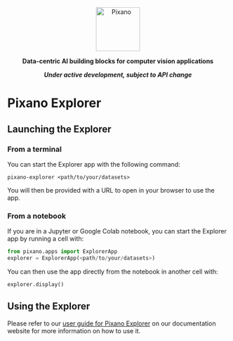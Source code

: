 <div align="center">

<picture>
    <img src="https://raw.githubusercontent.com/pixano/pixano/main/docs/assets/pixano_wide.png" alt="Pixano" height="100"/>
</picture>

<br/>

**Data-centric AI building blocks for computer vision applications**

***Under active development, subject to API change***

</div>


# Pixano Explorer

## Launching the Explorer

### From a terminal

You can start the Explorer app with the following command:

```shell
pixano-explorer <path/to/your/datasets>
```

You will then be provided with a URL to open in your browser to use the app.

### From a notebook

If you are in a Jupyter or Google Colab notebook, you can start the Explorer app by running a cell with:

```python
from pixano.apps import ExplorerApp
explorer = ExplorerApp(<path/to/your/datasets>)
```

You can then use the app directly from the notebook in another cell with:

```python
explorer.display()
```

## Using the Explorer

Please refer to our [user guide for Pixano Explorer](https://pixano.github.io/user/explorer/) on our documentation website for more information on how to use it.